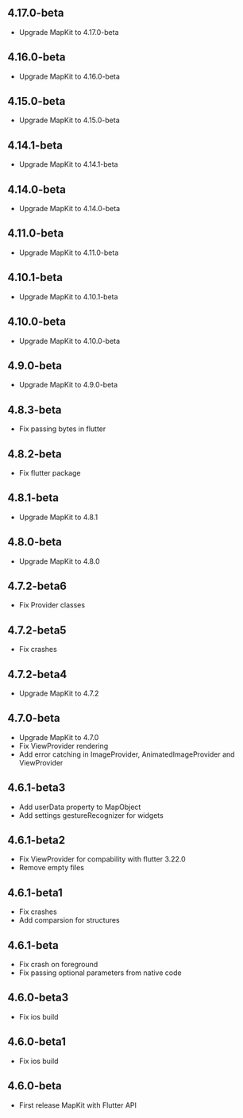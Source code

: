 ## 4.17.0-beta

* Upgrade MapKit to 4.17.0-beta

## 4.16.0-beta

* Upgrade MapKit to 4.16.0-beta

## 4.15.0-beta

* Upgrade MapKit to 4.15.0-beta

## 4.14.1-beta

* Upgrade MapKit to 4.14.1-beta

## 4.14.0-beta

* Upgrade MapKit to 4.14.0-beta

## 4.11.0-beta

* Upgrade MapKit to 4.11.0-beta

## 4.10.1-beta

* Upgrade MapKit to 4.10.1-beta

## 4.10.0-beta

* Upgrade MapKit to 4.10.0-beta

## 4.9.0-beta

* Upgrade MapKit to 4.9.0-beta

## 4.8.3-beta

* Fix passing bytes in flutter

## 4.8.2-beta

* Fix flutter package

## 4.8.1-beta

* Upgrade MapKit to 4.8.1

## 4.8.0-beta

* Upgrade MapKit to 4.8.0

## 4.7.2-beta6

* Fix Provider classes

## 4.7.2-beta5

* Fix crashes

## 4.7.2-beta4

* Upgrade MapKit to 4.7.2

## 4.7.0-beta

* Upgrade MapKit to 4.7.0
* Fix ViewProvider rendering
* Add error catching in ImageProvider, AnimatedImageProvider and ViewProvider

## 4.6.1-beta3

* Add userData property to MapObject
* Add settings gestureRecognizer for widgets

## 4.6.1-beta2

* Fix ViewProvider for compability with flutter 3.22.0
* Remove empty files

## 4.6.1-beta1

* Fix crashes
* Add comparsion for structures

## 4.6.1-beta

* Fix crash on foreground
* Fix passing optional parameters from native code

## 4.6.0-beta3

* Fix ios build

## 4.6.0-beta1

* Fix ios build

## 4.6.0-beta

* First release MapKit with Flutter API
